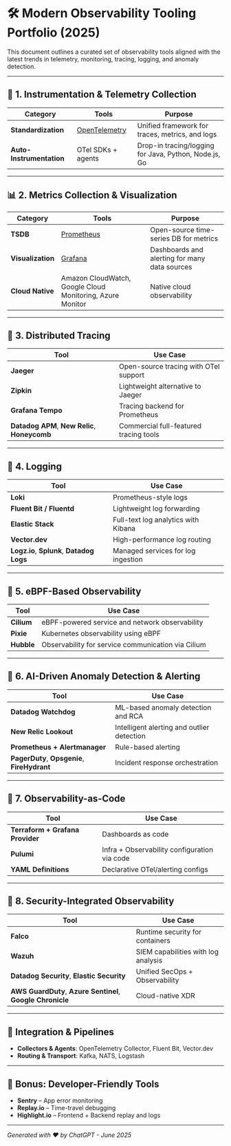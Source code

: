 
# 🛠️ Modern Observability Tooling Portfolio (2025)

This document outlines a curated set of observability tools aligned with the latest trends in telemetry, monitoring, tracing, logging, and anomaly detection.

---

## 🧠 1. Instrumentation & Telemetry Collection

| Category             | Tools                                      | Purpose                                                   |
|----------------------|--------------------------------------------|------------------------------------------------------------|
| **Standardization**  | [OpenTelemetry](https://opentelemetry.io) | Unified framework for traces, metrics, and logs            |
| **Auto-Instrumentation** | OTel SDKs + agents                   | Drop-in tracing/logging for Java, Python, Node.js, Go      |

---

## 📊 2. Metrics Collection & Visualization

| Category        | Tools                                                                      | Purpose                                      |
|-----------------|----------------------------------------------------------------------------|----------------------------------------------|
| **TSDB**        | [Prometheus](https://prometheus.io)                                        | Open-source time-series DB for metrics       |
| **Visualization**| [Grafana](https://grafana.com)                                            | Dashboards and alerting for many data sources|
| **Cloud Native**| Amazon CloudWatch, Google Cloud Monitoring, Azure Monitor                  | Native cloud observability                   |

---

## 🧵 3. Distributed Tracing

| Tool                  | Use Case                                          |
|------------------------|---------------------------------------------------|
| **Jaeger**             | Open-source tracing with OTel support             |
| **Zipkin**             | Lightweight alternative to Jaeger                 |
| **Grafana Tempo**      | Tracing backend for Prometheus                    |
| **Datadog APM**, **New Relic**, **Honeycomb** | Commercial full-featured tracing tools |

---

## 📂 4. Logging

| Tool                 | Use Case                                           |
|----------------------|----------------------------------------------------|
| **Loki**             | Prometheus-style logs                              |
| **Fluent Bit / Fluentd** | Lightweight log forwarding                    |
| **Elastic Stack**    | Full-text log analytics with Kibana                |
| **Vector.dev**       | High-performance log routing                       |
| **Logz.io**, **Splunk**, **Datadog Logs** | Managed services for log ingestion |

---

## 🔬 5. eBPF-Based Observability

| Tool               | Use Case                                                    |
|--------------------|-------------------------------------------------------------|
| **Cilium**         | eBPF-powered service and network observability              |
| **Pixie**          | Kubernetes observability using eBPF                         |
| **Hubble**         | Observability for service communication via Cilium          |

---

## 🧠 6. AI-Driven Anomaly Detection & Alerting

| Tool                    | Use Case                                            |
|--------------------------|-----------------------------------------------------|
| **Datadog Watchdog**     | ML-based anomaly detection and RCA                 |
| **New Relic Lookout**    | Intelligent alerting and outlier detection         |
| **Prometheus + Alertmanager** | Rule-based alerting                          |
| **PagerDuty**, **Opsgenie**, **FireHydrant** | Incident response orchestration |

---

## 🧱 7. Observability-as-Code

| Tool                      | Use Case                                           |
|---------------------------|----------------------------------------------------|
| **Terraform + Grafana Provider** | Dashboards as code                          |
| **Pulumi**                | Infra + Observability configuration via code       |
| **YAML Definitions**      | Declarative OTel/alerting configs                  |

---

## 🔐 8. Security-Integrated Observability

| Tool                  | Use Case                                                  |
|------------------------|-----------------------------------------------------------|
| **Falco**             | Runtime security for containers                            |
| **Wazuh**             | SIEM capabilities with log analysis                         |
| **Datadog Security**, **Elastic Security** | Unified SecOps + Observability        |
| **AWS GuardDuty**, **Azure Sentinel**, **Google Chronicle** | Cloud-native XDR |

---

## 🔄 Integration & Pipelines

- **Collectors & Agents**: OpenTelemetry Collector, Fluent Bit, Vector.dev
- **Routing & Transport**: Kafka, NATS, Logstash

---

## 🔧 Bonus: Developer-Friendly Tools

- **Sentry** – App error monitoring
- **Replay.io** – Time-travel debugging
- **Highlight.io** – Frontend + Backend replay and logs

---

*Generated with ❤️ by ChatGPT - June 2025*
